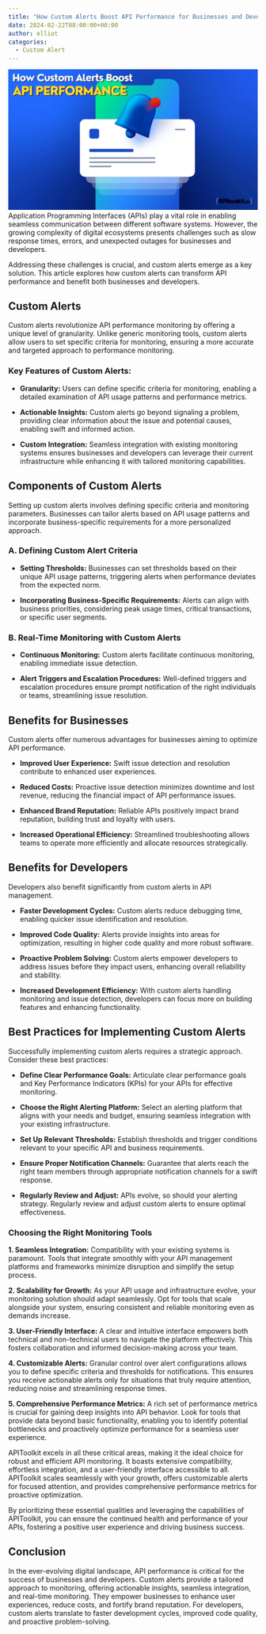 ```yaml
---
title: "How Custom Alerts Boost API Performance for Businesses and Developers"
date: 2024-02-22T08:00:00+00:00
author: elliot
categories:
  - Custom Alert
--- 
```

![How Custom Alerts Boost API Performance for Businesses and Developers](./How%20Custom%20Alerts%20Boost.png)
Application Programming Interfaces (APIs) play a vital role in enabling seamless communication between different software systems. However, the growing complexity of digital ecosystems presents challenges such as slow response times, errors, and unexpected outages for businesses and developers.

 Addressing these challenges is crucial, and custom alerts emerge as a key solution. This article explores how custom alerts can transform API performance and benefit both businesses and developers.

## Custom Alerts

Custom alerts revolutionize API performance monitoring by offering a unique level of granularity. Unlike generic monitoring tools, custom alerts allow users to set specific criteria for monitoring, ensuring a more accurate and targeted approach to performance monitoring.

### Key Features of Custom Alerts:

- **Granularity:** Users can define specific criteria for monitoring, enabling a detailed examination of API usage patterns and performance metrics.
  
- **Actionable Insights:** Custom alerts go beyond signaling a problem, providing clear information about the issue and potential causes, enabling swift and informed action.
  
- **Custom Integration:** Seamless integration with existing monitoring systems ensures businesses and developers can leverage their current infrastructure while enhancing it with tailored monitoring capabilities.

## Components of Custom Alerts

Setting up custom alerts involves defining specific criteria and monitoring parameters. Businesses can tailor alerts based on API usage patterns and incorporate business-specific requirements for a more personalized approach.

### A. Defining Custom Alert Criteria

- **Setting Thresholds:** Businesses can set thresholds based on their unique API usage patterns, triggering alerts when performance deviates from the expected norm.
  
- **Incorporating Business-Specific Requirements:** Alerts can align with business priorities, considering peak usage times, critical transactions, or specific user segments.

### B. Real-Time Monitoring with Custom Alerts

- **Continuous Monitoring:** Custom alerts facilitate continuous monitoring, enabling immediate issue detection.
  
- **Alert Triggers and Escalation Procedures:** Well-defined triggers and escalation procedures ensure prompt notification of the right individuals or teams, streamlining issue resolution.

## Benefits for Businesses

Custom alerts offer numerous advantages for businesses aiming to optimize API performance.

- **Improved User Experience:** Swift issue detection and resolution contribute to enhanced user experiences.
  
- **Reduced Costs:** Proactive issue detection minimizes downtime and lost revenue, reducing the financial impact of API performance issues.
  
- **Enhanced Brand Reputation:** Reliable APIs positively impact brand reputation, building trust and loyalty with users.
  
- **Increased Operational Efficiency:** Streamlined troubleshooting allows teams to operate more efficiently and allocate resources strategically.

## Benefits for Developers

Developers also benefit significantly from custom alerts in API management.

- **Faster Development Cycles:** Custom alerts reduce debugging time, enabling quicker issue identification and resolution.
  
- **Improved Code Quality:** Alerts provide insights into areas for optimization, resulting in higher code quality and more robust software.
  
- **Proactive Problem Solving:** Custom alerts empower developers to address issues before they impact users, enhancing overall reliability and stability.
  
- **Increased Development Efficiency:** With custom alerts handling monitoring and issue detection, developers can focus more on building features and enhancing functionality.


## Best Practices for Implementing Custom Alerts

Successfully implementing custom alerts requires a strategic approach. Consider these best practices:

- **Define Clear Performance Goals:** Articulate clear performance goals and Key Performance Indicators (KPIs) for your APIs for effective monitoring.
  
- **Choose the Right Alerting Platform:** Select an alerting platform that aligns with your needs and budget, ensuring seamless integration with your existing infrastructure.
  
- **Set Up Relevant Thresholds:** Establish thresholds and trigger conditions relevant to your specific API and business requirements.
  
- **Ensure Proper Notification Channels:** Guarantee that alerts reach the right team members through appropriate notification channels for a swift response.
  
- **Regularly Review and Adjust:** APIs evolve, so should your alerting strategy. Regularly review and adjust custom alerts to ensure optimal effectiveness.

### Choosing the Right Monitoring Tools

**1. Seamless Integration:** Compatibility with your existing systems is paramount. Tools that integrate smoothly with your API management platforms and frameworks minimize disruption and simplify the setup process.

**2. Scalability for Growth:** As your API usage and infrastructure evolve, your monitoring solution should adapt seamlessly. Opt for tools that scale alongside your system, ensuring consistent and reliable monitoring even as demands increase.

**3. User-Friendly Interface:** A clear and intuitive interface empowers both technical and non-technical users to navigate the platform effectively. This fosters collaboration and informed decision-making across your team.

**4. Customizable Alerts:** Granular control over alert configurations allows you to define specific criteria and thresholds for notifications. This ensures you receive actionable alerts only for situations that truly require attention, reducing noise and streamlining response times.

**5. Comprehensive Performance Metrics:** A rich set of performance metrics is crucial for gaining deep insights into API behavior. Look for tools that provide data beyond basic functionality, enabling you to identify potential bottlenecks and proactively optimize performance for a seamless user experience.


APIToolkit excels in all these critical areas, making it the ideal choice for robust and efficient API monitoring. It boasts extensive compatibility, effortless integration, and a user-friendly interface accessible to all. APIToolkit scales seamlessly with your growth, offers customizable alerts for focused attention, and provides comprehensive performance metrics for proactive optimization.

By prioritizing these essential qualities and leveraging the capabilities of APIToolkit, you can ensure the continued health and performance of your APIs, fostering a positive user experience and driving business success.

## Conclusion

In the ever-evolving digital landscape, API performance is critical for the success of businesses and developers. Custom alerts provide a tailored approach to monitoring, offering actionable insights, seamless integration, and real-time monitoring. They empower businesses to enhance user experiences, reduce costs, and fortify brand reputation. For developers, custom alerts translate to faster development cycles, improved code quality, and proactive problem-solving.
